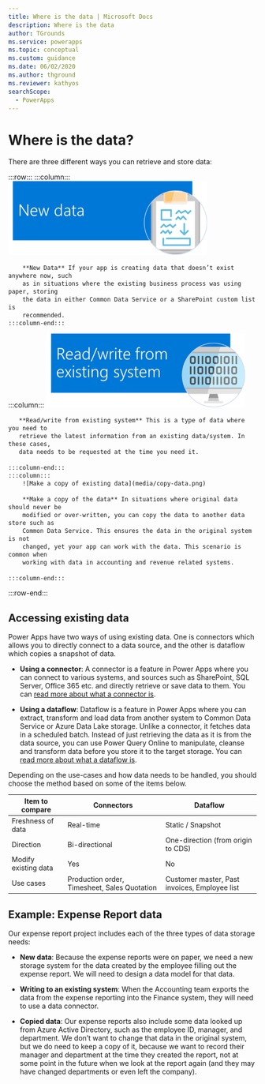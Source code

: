 ```yaml
---
title: Where is the data | Microsoft Docs
description: Where is the data
author: TGrounds
ms.service: powerapps
ms.topic: conceptual
ms.custom: guidance
ms.date: 06/02/2020
ms.author: thground
ms.reviewer: kathyos
searchScope:  
  - PowerApps
---
```


# Where is the data?

There are three different ways you can retrieve and store data:

:::row:::
    :::column:::
        ![New data](media/new-data.png)

        **New Data** If your app is creating data that doesn’t exist anywhere now, such
        as in situations where the existing business process was using paper, storing
        the data in either Common Data Service or a SharePoint custom list is
        recommended.
    :::column-end:::
   :::column:::
        ![Read/write from existing system](media/read-write.png)

       **Read/write from existing system** This is a type of data where you need to
       retrieve the latest information from an existing data/system. In these cases,
       data needs to be requested at the time you need it.
        
    :::column-end:::
    :::column:::
        ![Make a copy of existing data](media/copy-data.png)

        **Make a copy of the data** In situations where original data should never be
        modified or over-written, you can copy the data to another data store such as
        Common Data Service. This ensures the data in the original system is not
        changed, yet your app can work with the data. This scenario is common when
        working with data in accounting and revenue related systems.

    :::column-end:::
:::row-end:::


## Accessing existing data


Power Apps have two ways of using existing data. One is connectors which allows
you to directly connect to a data source, and the other is dataflow which copies
a snapshot of data.

- **Using a connector**: A connector is a feature in Power Apps where you can connect to various systems,
and sources such as SharePoint, SQL Server, Office 365 etc. and directly
retrieve or save data to them. You can [read more about what a connector is](../../maker/canvas-apps/connections-list.md).

- **Using a dataflow**: Dataflow is a feature in Power Apps where you can extract, transform and load
data from another system to Common Data Service or Azure Data Lake storage.
Unlike a connector, it fetches data in a scheduled batch. Instead of just
retrieving the data as it is from the data source, you can use Power Query
Online to manipulate, cleanse and transform data before you store it to the
target storage. You can [read more about what a dataflow is](../../maker/common-data-service/self-service-data-prep-with-dataflows.md).

Depending on the use-cases and how data needs to be handled, you should choose
the method based on some of the items below.

| **Item to compare**  | **Connectors**                               | **Dataflow**                                  |
|----------------------|----------------------------------------------|-----------------------------------------------|
| Freshness of data    | Real-time                                    | Static / Snapshot                             |
| Direction            | Bi-directional                               | One-direction (from origin to CDS)            |
| Modify existing data | Yes                                          | No                                            |
| Use cases            | Production order, Timesheet, Sales Quotation | Customer master, Past invoices, Employee list |

## Example: Expense Report data

Our expense report project includes each of the three types of data storage
needs:

-   **New data**: Because the expense reports were on paper, we need a new
    storage system for the data created by the employee filling out the expense
    report. We will need to design a data model for that data.

-   **Writing to an existing system**: When the Accounting team exports the data
    from the expense reporting into the Finance system, they will need to use a
    data connector.

-   **Copied data**: Our expense reports also include some data looked up from
    Azure Active Directory, such as the employee ID, manager, and department. We
    don’t want to change that data in the original system, but we do need to
    keep a copy of it, because we want to record their manager and department at
    the time they created the report, not at some point in the future when we
    look at the report again (and they may have changed departments or even left
    the company).
